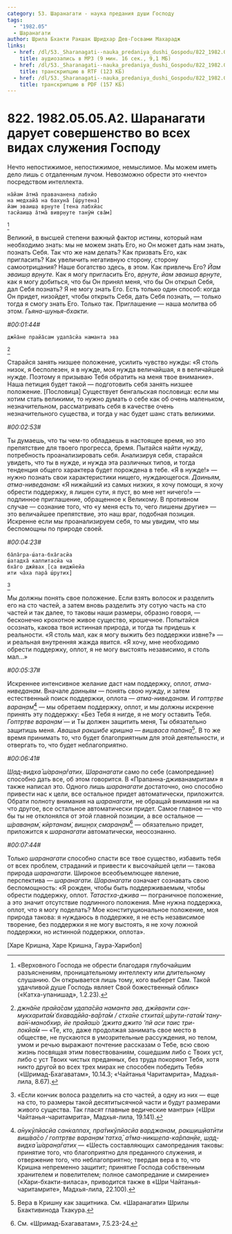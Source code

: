 ```yaml
---
category: 53. Шаранагати - наука предания души Господу
tags:
  - "1982.05"
  - Шаранагати
author: Шрила Бхакти Ракшак Шридхар Дев-Госвами Махарадж
links:
  - href: /dl/53._Sharanagati--nauka_predaniya_dushi_Gospodu/822_1982.05.05.A2_SridharMj_Sharanagati_daruet_sovershenstvo_vo_vseh_vidah_sluzhenija_Gospodu.mp3
    title: аудиозапись в MP3 (9 мин. 16 сек., 9,1 МБ)
  - href: /dl/53._Sharanagati--nauka_predaniya_dushi_Gospodu/822_1982.05.05.A2_SridharMj_Sharanagati_daruet_sovershenstvo_vo_vseh_vidah_sluzhenija_Gospodu.rtf
    title: транскрипцию в RTF (123 КБ)
  - href: /dl/53._Sharanagati--nauka_predaniya_dushi_Gospodu/822_1982.05.05.A2_SridharMj_Sharanagati_daruet_sovershenstvo_vo_vseh_vidah_sluzhenija_Gospodu.pdf
    title: транскрипцию в PDF (157 КБ)
---
```


# 822. 1982.05.05.A2. Шаранагати дарует совершенство во всех видах служения Господу

Нечто непостижимое, непостижимое, немыслимое. Мы можем иметь дело лишь с отдаленным лучом. Невозможно обрести это «нечто» посредством интеллекта.

    на̄йам а̄тма̄ правачанена лабхйо
    на медхайа̄ на бахуна̄ [ш́рутена]
    йам эваиш̣а вр̣н̣уте [тена лабхйас
    тасйаиш̣а а̄тма̄ вивр̣н̣уте танӯм̇ сва̄м]
[^_ftn1]

Великий, в высшей степени важный фактор истины, который нам необходимо знать: мы не можем знать Его, но Он может дать нам знать, познать Себя. Так что же нам делать? Как призвать Его, как пригласить? Как увеличить негативную сторону, сторону самоотрицания? Наше богатство здесь, в этом. Как привлечь Его? *Йам эваиш̣а вр̣н̣уте.* Как я могу пригласить Его, *вр̣н̣уте*, *йам эваиш̣а вр̣н̣уте*, как я могу добиться, что бы Он принял меня, что бы Он открыл Себя, дал Себя познать? Я не могу знать Его. Есть только один способ: когда Он придет, низойдет, чтобы открыть Себя, дать Себя познать, — только тогда я смогу знать Его. Только так. Приглашение — наша молитва об этом. *Гьяна-шунья-бхакти*.

*#00:01:44#*

    джн̃а̄не прайа̄сам удапа̄сйа наманта эва
[^_ftn2]

Старайся занять низшее положение, усилить чувство нужды: «Я столь низок, я бесполезен, я в нужде, моя нужда величайшая, я в величайшей нужде. Поэтому я призываю Тебя обратить на меня твое внимание». Наша петиция будет такой — подготовить себя занять низшее положение. [Пословица] Существует бенгальская пословица: если мы хотим стать великими, то нужно думать о себе как об очень маленьком, незначительном, рассматривать себя в качестве очень незначительного существа, и тогда у нас будет шанс стать великими.

*#00:02:53#*

Ты думаешь, что ты чем-то обладаешь в настоящее время, но это препятствие для твоего прогресса, бремя. Пытайся найти нужду, потребность проанализировать себя. Анализируя себя, старайся увидеть, что ты в нужде, и нужда эта различных типов, и тогда тенденция общего характера будет порождена в тебе. «Я в нужде!» — нужно познать свои характеристики нищего, нуждающегося. *Даиньям, атма-ниведанам*: «Я нижайший из самых низких, я хочу помощи, я хочу обрести поддержку, я лишен сути, я пуст, во мне нет ничего!» — подлинное приглашение, обращенное к Великому. В противном случае — сознание того, что «у меня есть то, чего лишены другие» — это величайшее препятствие, это наш враг, подобная позиция. Искренне если мы проанализируем себя, то мы увидим, что мы беспомощны по природе своей.

*#00:04:23#*

    ба̄ла̄гра-ш́ата-бха̄гасйа
    ш́атадха̄ калпитасйа ча
    бха̄го джӣвах̣ [са виджн̃ейа
    ити ча̄ха пара̄ ш́рутих̣]
[^_ftn3]

Мы должны понять свое положение. Если взять волосок и разделить его на сто частей, а затем вновь разделить эту сотую часть на сто частей и так далее, то таковы наши размеры, образно говоря, — бесконечно крохотное живое существо, крошечное. Попытайся осознать, какова твоя истинная природа, и тогда ты придешь к реальности. «Я столь мал, как я могу выжить без поддержки извне?» — и реальная внутренняя жажда явится. «Я хочу, мне необходимо обрести поддержку, оплот, я не могу выстоять независимо, я столь мал…»

*#00:05:37#*

Искреннее интенсивное желание даст нам поддержку, оплот, *атма-ниведанам*. Вначале *даиньям* — понять свою нужду, и затем естественный поиск поддержки, оплота — *атма-ниведанам.* И *гоптр̣тве варан̣ам̇*[^_ftn4] — мы обретаем поддержку, оплот, и мы должны искренне принять эту поддержку: «Без Тебя я нигде, я не могу оставить Тебя. *Гоптр̣тве варан̣ам̇* — и Ты должен защитить меня, Ты обязательно защитишь меня. *Авашья ракшибе кришна — вишваса палана*[^_ftn5]. В то же время принимать то, что будет благоприятным для этой деятельности, и отвергать то, что будет неблагоприятно.

*#00:06:41#*

*Ш̣ад̣-видха̄ ш́аран̣а̄гатих̣.* *Шаранагати* само по себе (самопредание) способно дать все, об этом говорится. В «Прапанна-дживанамритам» я также написал это. Одного лишь *шаранагати* достаточно, оно способно привести нас к цели, все остальное придет автоматически, приложится. Обрати полноту внимания на *шаранагати*, не обращай внимания ни на что другое, все остальное автоматически придет. Самое главное — что бы ты не отклонялся от этой главной позиции, а все остальное — *ш́раван̣ам̇*, *кӣртанам̇*, *виш̣н̣ох̣ смаран̣ам̇*[^_ftn6] — обязательно придет, приложится к *шаранагати* автоматически, неосознанно.

*#00:07:44#*

Только *шаранагати* способно спасти все твое существо, избавить тебя от всех проблем, страданий и привести к высочайшей цели — такова природа *шаранагати*. Широкое всеобъемлющее явление, перспектива — *шаранагати*. *Шаранагати* означает сознавать свою беспомощность: «Я рожден, чтобы быть поддерживаемым, чтобы обрести поддержку, оплот. *Татастха-джива* — пограничное положение, а это значит отсутствие подлинного положения. Мне нужна поддержка, оплот, что я могу поделать? Мое конституциональное положение, моя природа такова: я нуждаюсь в поддержке, я не есть независимое творение, без поддержки я не могу выстоять, я не хочу ложной поддержки, но истинной поддержки, оплота».

[Харе Кришна, Харе Кришна, Гаура-Харибол]



[^_ftn1]: «Верховного Господа не обрести благодаря глубочайшим разъяснениям, проницательному интеллекту или длительному слушанию. Он открывается лишь тому, кого выберет Сам. Такой удачливой душе Господь являет Свой божественный облик» («Катха-упанишад», 1.2.23).

[^_ftn2]: *джн̃а̄не прайа̄сам удапа̄сйа наманта эва, джӣванти сан-мукхарита̄м̇ бхавадӣйа-ва̄рта̄м / стха̄не стхита̄х̣ ш́рути-гата̄м̇ тану-ва̄н̇-манобхир, йе пра̄йаш́о ’джита джито ’пй аси таис три-локйа̄м* — «Те, кто, даже продолжая занимать свое место в обществе, не пускаются в умозрительные рассуждения, но телом, умом и речью выражают почтение рассказам о Тебе, всю свою жизнь посвящая этим повествованиям, сошедшим либо с Твоих уст, либо с уст Твоих чистых преданных, без труда покоряют Тебя, хотя никто другой во всех трех мирах не способен победить Тебя» («Шримад-Бхагаватам», 10.14.3; «Чайтанья Чаритамрита», Мадхья-лила, 8.67).

[^_ftn3]: «Если кончик волоса разделить на сто частей, а одну из них — еще на сто, то размеры такой десятитысячной части и будут размерами живого существа. Так гласят главные ведические мантры» («Шри Чайтанья-чаритамрита», Мадхья-лила, 19.141).

[^_ftn4]: *а̄нукӯлйасйа сан̇калпах̣, пра̄тикӯлйасйа варджанам, ракш̣иш̣йатӣти виш́ва̄со / гоптр̣тве варан̣ам̇ татха̄, а̄тма-никш̣епа-ка̄рпан̣йе, ш̣ад̣-видха̄ ш́аран̣а̄гатих̣* — «Шесть составляющих самопредания таковы: принятие того, что благоприятно для преданного служения, и отвержение того, что неблагоприятно; твердая вера в то, что Кришна непременно защитит; принятие Господа собственным хранителем и повелителем; полное самопредание и смирение» («Хари-бхакти-виласа», приводится также в «Шри Чайтанья-чаритамрите», Мадхья-лила, 22.100).

[^_ftn5]: Вера в Кришну как защитника. См. «Шаранагати» Шрилы Бхактивинода Тхакура.

[^_ftn6]: См. «Шримад-Бхагаватам», 7.5.23-24.


